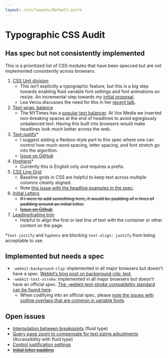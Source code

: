 ```yaml
---
layout: /src/layouts/Default.astro
---
```


# Typographic CSS Audit

## Has spec but not consistently implemented

This is a prioritized list of CSS modules that have been specced but are not implemented consistently across browsers.

1. [CSS Unit division](https://drafts.csswg.org/css-values-4/#changes-recent)
    - This isn’t explicitly a typographic feature, but this is a big step towards enabling fluid variable font settings and font animations on resize. An incremental step towards my [initial proposal](/proposal.md).
    - Lea Verou discusses the need for this in her [recent talk](https://youtu.be/ZuZizqDF4q8?t=2235).
1. [Text-wrap: balance](https://www.w3.org/TR/css-text-4/#valdef-text-wrap-balance)
    - The NYTimes has a [popular text balancer](https://github.com/nytimes/text-balancer). At Vox Media we inserted non-breaking spaces at the end of headlines to avoid egregiously unbalanced text. Having this built into browsers would make headlines look much better across the web.
1. [Text-justify](https://developer.mozilla.org/en-US/docs/Web/CSS/text-justify)*
    - I suggest adding a flexbox-style part to this spec where one can control how much word spacing, letter spacing, and font stretch go into the algorithm.
    - [Issue on GitHub](https://github.com/w3c/csswg-drafts/issues/7738)
1. [Hyphens](https://developer.mozilla.org/en-US/docs/Web/CSS/hyphens)*
    - Currently this is English only and requires a prefix.
1. [CSS Line Grid](https://www.w3.org/TR/css-line-grid-1/)
    - Baseline grids in CSS are helpful to keep text across multiple columns cleanly aligned.
    - Note [this issue with the headline examples in the spec](https://github.com/w3c/csswg-drafts/issues/6025).
1. [Initial Letters](https://www.w3.org/TR/css-inline/#initial-letter-styling)
    - ~~If I were to add something here, it would be padding of n lines of padding around an initial letter.~~
    - ~~[Issue on Github](https://github.com/w3c/csswg-drafts/issues/7739)~~
1. [Leading/trailing trim](https://css-tricks.com/leading-trim-the-future-of-digital-typesetting/)
    - Helpful to align the first or last line of text with the container or other content on the page.

*`text-justify` and `hyphens` are blocking `text-align: justify` from being acceptable to use.

## Implemented but needs a spec

- `-webkit-background-clip`: implemented in all major browsers but doesn’t have a spec. [Webkit’s blog post on background-clip: text](https://webkit.org/blog/164/background-clip-text/).
- `-webkit-text-stroke`: implemented in all major browsers but doesn’t have an official spec. [The -webkit-text-stroke compatibility standard can be found here](https://compat.spec.whatwg.org/#the-webkit-text-stroke).
    - When codifying into an official spec, please [note the issues with outline overlaps that are common in variable fonts](https://github.com/google/fonts/issues/4212).

## Open issues

- [Interpolation between breakpoints](https://github.com/w3c/csswg-drafts/issues/6245) (fluid type)
- [Query page zoom to compensate for text sizing adjustments](https://github.com/w3c/csswg-drafts/issues/6869) (Accessibility with fluid type)
- [Control justification settings](https://github.com/w3c/csswg-drafts/issues/7738)
- ~~[Initial letter padding](https://github.com/w3c/csswg-drafts/issues/7739)~~
